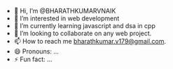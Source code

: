 - 👋 Hi, I’m @BHARATHKUMARVNAIK
- 👀 I’m interested in web development 
- 🌱 I’m currently learning javascript and dsa in cpp
- 💞️ I’m looking to collaborate on any web project.
- 📫 How to reach me bharathkumar.v179@gmail.com.
- 😄 Pronouns: ...
- ⚡ Fun fact: ...

<!---
BHARATHKUMARVNAIK/BHARATHKUMARVNAIK is a ✨ special ✨ repository because its `README.md` (this file) appears on your GitHub profile.
You can click the Preview link to take a look at your changes.
--->
